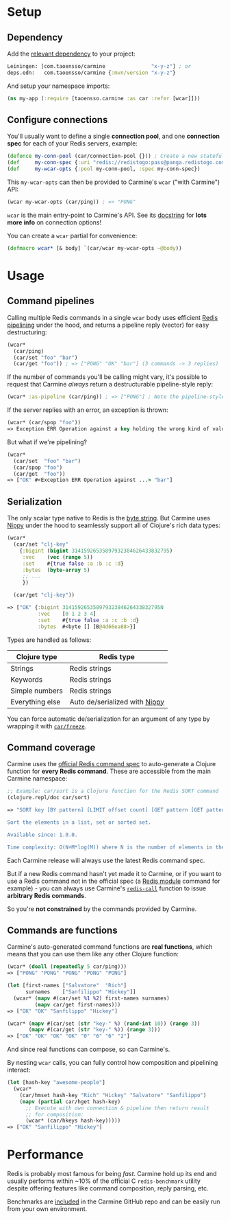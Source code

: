 # Setup

## Dependency

Add the [relevant dependency](../#latest-releases) to your project:

```clojure
Leiningen: [com.taoensso/carmine               "x-y-z"] ; or
deps.edn:   com.taoensso/carmine {:mvn/version "x-y-z"}
```

And setup your namespace imports:

```clojure
(ns my-app (:require [taoensso.carmine :as car :refer [wcar]]))
```

## Configure connections

You'll usually want to define a single **connection pool**, and one **connection spec** for each of your Redis servers, example:

```clojure
(defonce my-conn-pool (car/connection-pool {})) ; Create a new stateful pool
(def     my-conn-spec {:uri "redis://redistogo:pass@panga.redistogo.com:9475/"})
(def     my-wcar-opts {:pool my-conn-pool, :spec my-conn-spec})
```

This `my-wcar-opts` can then be provided to Carmine's `wcar` ("with Carmine") API:

```clojure
(wcar my-wcar-opts (car/ping)) ; => "PONG"
```

`wcar` is the main entry-point to Carmine's API. See its [docstring](https://cljdoc.org/d/com.taoensso/carmine/CURRENT/api/taoensso.carmine#wcar) for **lots more info** on connection options!

You can create a `wcar` partial for convenience:

```clojure
(defmacro wcar* [& body] `(car/wcar my-wcar-opts ~@body))
```

# Usage

## Command pipelines

Calling multiple Redis commands in a single `wcar` body uses efficient [Redis pipelining](https://redis.io/docs/manual/pipelining/) under the hood, and returns a pipeline reply (vector) for easy destructuring:

```clojure
(wcar*
  (car/ping)
  (car/set "foo" "bar")
  (car/get "foo")) ; => ["PONG" "OK" "bar"] (3 commands -> 3 replies)
```

If the number of commands you'll be calling might vary, it's possible to request that Carmine _always_ return a destructurable pipeline-style reply:

```clojure
(wcar* :as-pipeline (car/ping)) ; => ["PONG"] ; Note the pipeline-style reply
```

If the server replies with an error, an exception is thrown:

```clojure
(wcar* (car/spop "foo"))
=> Exception ERR Operation against a key holding the wrong kind of value
```

But what if we're pipelining?

```clojure
(wcar*
  (car/set  "foo" "bar")
  (car/spop "foo")
  (car/get  "foo"))
=> ["OK" #<Exception ERR Operation against ...> "bar"]
```

## Serialization

The only scalar type native to Redis is the [byte string](https://redis.io/docs/data-types/). But Carmine uses [Nippy](https://www.taoensso.com/nippy) under the hood to seamlessly support all of Clojure's rich data types: 

```clojure
(wcar*
  (car/set "clj-key"
    {:bigint (bigint 31415926535897932384626433832795)
     :vec    (vec (range 5))
     :set    #{true false :a :b :c :d}
     :bytes  (byte-array 5)
     ;; ...
     })

  (car/get "clj-key"))

=> ["OK" {:bigint 31415926535897932384626433832795N
          :vec    [0 1 2 3 4]
          :set    #{true false :a :c :b :d}
          :bytes  #<byte [] [B@4d66ea88>}]
```

Types are handled as follows:

Clojure type| Redis type
-- | --
Strings| Redis strings
Keywords | Redis strings
Simple numbers | Redis strings
Everything else | Auto de/serialized with [Nippy](https://www.taoensso.com/nippy)

You can force automatic de/serialization for an argument of any type by wrapping it with [`car/freeze`](https://cljdoc.org/d/com.taoensso/carmine/CURRENT/api/taoensso.carmine#freeze).

## Command coverage

Carmine uses the [official Redis command spec](https://github.com/redis/redis-doc/blob/master/commands.json) to auto-generate a Clojure function for **every Redis command**. These are accessible from the main Carmine namespace:

```clojure
;; Example: car/sort is a Clojure function for the Redis SORT command
(clojure.repl/doc car/sort)

=> "SORT key [BY pattern] [LIMIT offset count] [GET pattern [GET pattern ...]] [ASC|DESC] [ALPHA] [STORE destination]

Sort the elements in a list, set or sorted set.

Available since: 1.0.0.

Time complexity: O(N+M*log(M)) where N is the number of elements in the list or set to sort, and M the number of returned elements. When the elements are not sorted, complexity is currently O(N) as there is a copy step that will be avoided in next releases."
```

Each Carmine release will always use the latest Redis command spec.

But if a new Redis command hasn't yet made it to Carmine, or if you want to use a Redis command not in the official spec (a [Redis module](https://redis.io/resources/modules/) command for example) - you can always use Carmine's [`redis-call`](https://cljdoc.org/d/com.taoensso/carmine/CURRENT/api/taoensso.carmine#redis-call) function to issue **arbitrary Redis commands**.

So you're **not constrained** by the commands provided by Carmine.

## Commands are functions

Carmine's auto-generated command functions are **real functions**, which means that you can use them like any other Clojure function:

```clojure
(wcar* (doall (repeatedly 5 car/ping)))
=> ["PONG" "PONG" "PONG" "PONG" "PONG"]

(let [first-names ["Salvatore"  "Rich"]
      surnames    ["Sanfilippo" "Hickey"]]
  (wcar* (mapv #(car/set %1 %2) first-names surnames)
         (mapv car/get first-names)))
=> ["OK" "OK" "Sanfilippo" "Hickey"]

(wcar* (mapv #(car/set (str "key-" %) (rand-int 10)) (range 3))
       (mapv #(car/get (str "key-" %)) (range 3)))
=> ["OK" "OK" "OK" "OK" "0" "6" "6" "2"]
```

And since real functions can compose, so can Carmine's.

By nesting `wcar` calls, you can fully control how composition and pipelining interact:

```clojure
(let [hash-key "awesome-people"]
  (wcar*
    (car/hmset hash-key "Rich" "Hickey" "Salvatore" "Sanfilippo")
    (mapv (partial car/hget hash-key)
      ;; Execute with own connection & pipeline then return result
      ;; for composition:
      (wcar* (car/hkeys hash-key)))))
=> ["OK" "Sanfilippo" "Hickey"]
```

# Performance

Redis is probably most famous for being *fast*. Carmine hold up its end and usually performs within ~10% of the official C `redis-benchmark` utility despite offering features like command composition, reply parsing, etc.

Benchmarks are [included](../blob/master/src/taoensso/carmine/benchmarks.clj) in the Carmine GitHub repo and can be easily run from your own environment.